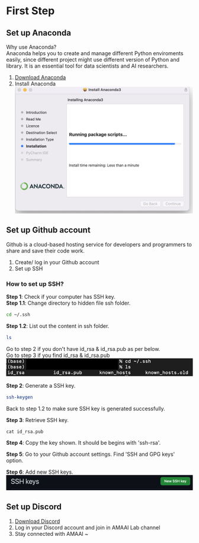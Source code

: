 # First Step
 
## Set up Anaconda 
Why use Anaconda?\
Anaconda helps you to create and manage different Python enviroments easily, since different project might use different version of Python and library. It is an essential tool for data scientists and AI researchers.

1. [Download Anaconda](https://www.anaconda.com/products/individual)
1. Install Anaconda 
   ![Install_Anaconda](./install_anaconda.png)




## Set up Github account
Github is a cloud-based hosting service for developers and programmers to share and save their code work.

1. Create/ log in your Github account
1. Set up SSH

### How to set up SSH?
**Step 1**: Check if your computer has SSH key.\
**Step 1.1**: Change directory to hidden file ssh folder.
```bash
cd ~/.ssh
```

**Step 1.2**: List out the content in ssh folder.

```bash
ls
```

Go to step 2 if you don't have id_rsa & id_rsa.pub as per below.\
Go to step 3 if you find id_rsa & id_rsa.pub
 ![setup_SSHstep1](./how_to_setup_SSHstep1.png)
 


**Step 2**: Generate a SSH key.
```bash
ssh-keygen
```
Back to step 1.2 to make sure SSH key is generated successfully.



**Step 3**: Retrieve SSH key.
```
cat id_rsa.pub
```



**Step 4**: Copy the key shown. It should be begins with 'ssh-rsa'.



**Step 5**: Go to your Github account settings. Find 'SSH and GPG keys' option.



**Step 6**: Add new SSH keys.
![setup_SSHstep1](./add_newSSH_key.png)





## Set up Discord
1. [Download Discord](https://discord.com)
1. Log in your Discord account and join in AMAAI Lab channel
1. Stay connected with AMAAI ~






